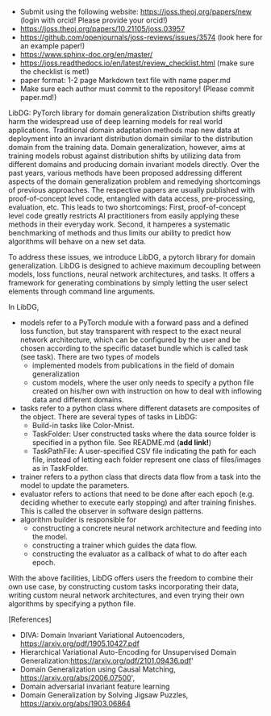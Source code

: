 ﻿*  Submit using the following website: https://joss.theoj.org/papers/new  (login with orcid! Please provide your orcid!)
*  https://joss.theoj.org/papers/10.21105/joss.03957
*  https://github.com/openjournals/joss-reviews/issues/3574  (look here for an example paper!) 
*  https://www.sphinx-doc.org/en/master/
*  https://joss.readthedocs.io/en/latest/review_checklist.html (make sure the checklist is met!)
*   paper format: 1-2 page Markdown text file with name paper.md
*  Make sure each author must commit to the repository! (Please commit paper.md!)


LibDG: PyTorch library for domain generalization
Distribution shifts greatly harm the widespread use of deep learning models for real world applications. Traditional domain adaptation methods map new data at deployment into an invariant distribution domain similar to the distribution domain from the  training data. Domain generalization, however, aims at training models robust against distribution shifts by utilizing data from different domains and producing domain invariant models directly. Over the past years, various methods have been proposed addressing different aspects of the domain generalization problem and remedying shortcomings of previous approaches. The respective papers are usually published with proof-of-concept level code, entangled with data access, pre-processing, evaluation, etc. This leads to two shortcomings: First, proof-of-concept level code greatly restricts AI practitioners from easily applying these methods in their everyday work. Second, it hamperes a systematic benchmarking of methods and thus limits our ability to predict how algorithms will behave on a new set data. 


To address these issues, we introduce LibDG, a pytorch library for domain generalization. LibDG  is designed to achieve maximum decoupling between models, loss functions, neural network architectures, and tasks. It offers a framework for generating combinations by simply letting the user select elements through command line arguments. 


In LibDG,
*  models refer to a PyTorch module with a forward pass and a defined loss function, but stay transparent with respect to the exact neural network architecture, which can be configured by the user and be chosen according to the specific dataset bundle which is called task (see task). There are two types of models
   *  implemented models from publications in the field of domain generalization
   *  custom models, where the user only needs to specify a python file created on his/her own with instruction on how to deal with inflowing data and different domains. 
*  tasks refer to a python class where different datasets are composites of the object. There are several types of tasks in LibDG:
   *  Build-in tasks like Color-Mnist.
   *  TaskFolder: User constructed tasks where the data source folder is specified in a python file. See README.md (**add link!**)
   *  TaskPathFile: A user-specified CSV file indicating the path for each file, instead of letting each folder represent one class of files/images as in TaskFolder.
*  trainer refers to a python class that directs data flow from a task into the model to update the parameters. 
*  evaluator refers to actions that need to be done after each epoch (e.g. deciding whether to execute early stopping) and after training finishes. This is called the observer in software design patterns.
*  algorithm builder is responsible for
   *  constructing a concrete neural network architecture and feeding into the model.
   *  constructing a trainer which guides the data flow.
   *  constructing the evaluator as a callback of what to do after each epoch.


With the above facilities, LibDG offers users the freedom to combine their own use case, by constructing custom tasks incorporating their data, writing custom neural network architectures, and even trying their own algorithms by specifying a python file. 


[References]
*  DIVA: Domain Invariant Variational Autoencoders, https://arxiv.org/pdf/1905.10427.pdf
*  Hierarchical Variational Auto-Encoding for Unsupervised Domain Generalization:https://arxiv.org/pdf/2101.09436.pdf'
*  Domain Generalization using Causal Matching, https://arxiv.org/abs/2006.07500',
*  Domain adversarial invariant feature learning
*  Domain Generalization by Solving Jigsaw Puzzles, https://arxiv.org/abs/1903.06864